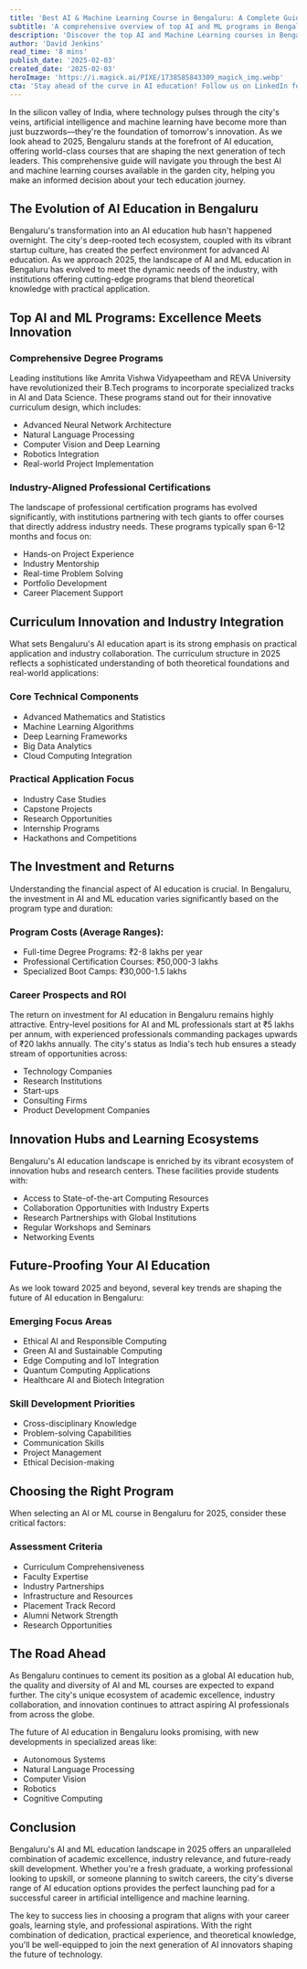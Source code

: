 ```yaml
---
title: 'Best AI & Machine Learning Course in Bengaluru: A Complete Guide for 2025'
subtitle: 'A comprehensive overview of top AI and ML programs in Bengaluru for 2025'
description: 'Discover the top AI and Machine Learning courses in Bengaluru for 2025. From comprehensive degree programs to industry-aligned certifications, this guide covers everything you need to know about pursuing an AI education in India's tech hub, including curriculum details, costs, career prospects, and emerging trends in the field.'
author: 'David Jenkins'
read_time: '8 mins'
publish_date: '2025-02-03'
created_date: '2025-02-03'
heroImage: 'https://i.magick.ai/PIXE/1738585843309_magick_img.webp'
cta: 'Stay ahead of the curve in AI education! Follow us on LinkedIn for regular updates on the latest developments in Bengaluru\'s tech education landscape and exclusive insights from industry experts.'
---
```


In the silicon valley of India, where technology pulses through the city's veins, artificial intelligence and machine learning have become more than just buzzwords—they're the foundation of tomorrow's innovation. As we look ahead to 2025, Bengaluru stands at the forefront of AI education, offering world-class courses that are shaping the next generation of tech leaders. This comprehensive guide will navigate you through the best AI and machine learning courses available in the garden city, helping you make an informed decision about your tech education journey.

## The Evolution of AI Education in Bengaluru

Bengaluru's transformation into an AI education hub hasn't happened overnight. The city's deep-rooted tech ecosystem, coupled with its vibrant startup culture, has created the perfect environment for advanced AI education. As we approach 2025, the landscape of AI and ML education in Bengaluru has evolved to meet the dynamic needs of the industry, with institutions offering cutting-edge programs that blend theoretical knowledge with practical application.

## Top AI and ML Programs: Excellence Meets Innovation

### Comprehensive Degree Programs

Leading institutions like Amrita Vishwa Vidyapeetham and REVA University have revolutionized their B.Tech programs to incorporate specialized tracks in AI and Data Science. These programs stand out for their innovative curriculum design, which includes:

- Advanced Neural Network Architecture
- Natural Language Processing
- Computer Vision and Deep Learning
- Robotics Integration
- Real-world Project Implementation

### Industry-Aligned Professional Certifications

The landscape of professional certification programs has evolved significantly, with institutions partnering with tech giants to offer courses that directly address industry needs. These programs typically span 6-12 months and focus on:

- Hands-on Project Experience
- Industry Mentorship
- Real-time Problem Solving
- Portfolio Development
- Career Placement Support

## Curriculum Innovation and Industry Integration

What sets Bengaluru's AI education apart is its strong emphasis on practical application and industry collaboration. The curriculum structure in 2025 reflects a sophisticated understanding of both theoretical foundations and real-world applications:

### Core Technical Components

- Advanced Mathematics and Statistics
- Machine Learning Algorithms
- Deep Learning Frameworks
- Big Data Analytics
- Cloud Computing Integration

### Practical Application Focus

- Industry Case Studies
- Capstone Projects
- Research Opportunities
- Internship Programs
- Hackathons and Competitions

## The Investment and Returns

Understanding the financial aspect of AI education is crucial. In Bengaluru, the investment in AI and ML education varies significantly based on the program type and duration:

### Program Costs (Average Ranges):

- Full-time Degree Programs: ₹2-8 lakhs per year
- Professional Certification Courses: ₹50,000-3 lakhs
- Specialized Boot Camps: ₹30,000-1.5 lakhs

### Career Prospects and ROI

The return on investment for AI education in Bengaluru remains highly attractive. Entry-level positions for AI and ML professionals start at ₹5 lakhs per annum, with experienced professionals commanding packages upwards of ₹20 lakhs annually. The city's status as India's tech hub ensures a steady stream of opportunities across:

- Technology Companies
- Research Institutions
- Start-ups
- Consulting Firms
- Product Development Companies

## Innovation Hubs and Learning Ecosystems

Bengaluru's AI education landscape is enriched by its vibrant ecosystem of innovation hubs and research centers. These facilities provide students with:

- Access to State-of-the-art Computing Resources
- Collaboration Opportunities with Industry Experts
- Research Partnerships with Global Institutions
- Regular Workshops and Seminars
- Networking Events

## Future-Proofing Your AI Education

As we look toward 2025 and beyond, several key trends are shaping the future of AI education in Bengaluru:

### Emerging Focus Areas

- Ethical AI and Responsible Computing
- Green AI and Sustainable Computing
- Edge Computing and IoT Integration
- Quantum Computing Applications
- Healthcare AI and Biotech Integration

### Skill Development Priorities

- Cross-disciplinary Knowledge
- Problem-solving Capabilities
- Communication Skills
- Project Management
- Ethical Decision-making

## Choosing the Right Program

When selecting an AI or ML course in Bengaluru for 2025, consider these critical factors:

### Assessment Criteria

- Curriculum Comprehensiveness
- Faculty Expertise
- Industry Partnerships
- Infrastructure and Resources
- Placement Track Record
- Alumni Network Strength
- Research Opportunities

## The Road Ahead

As Bengaluru continues to cement its position as a global AI education hub, the quality and diversity of AI and ML courses are expected to expand further. The city's unique ecosystem of academic excellence, industry collaboration, and innovation continues to attract aspiring AI professionals from across the globe.

The future of AI education in Bengaluru looks promising, with new developments in specialized areas like:

- Autonomous Systems
- Natural Language Processing
- Computer Vision
- Robotics
- Cognitive Computing

## Conclusion

Bengaluru's AI and ML education landscape in 2025 offers an unparalleled combination of academic excellence, industry relevance, and future-ready skill development. Whether you're a fresh graduate, a working professional looking to upskill, or someone planning to switch careers, the city's diverse range of AI education options provides the perfect launching pad for a successful career in artificial intelligence and machine learning.

The key to success lies in choosing a program that aligns with your career goals, learning style, and professional aspirations. With the right combination of dedication, practical experience, and theoretical knowledge, you'll be well-equipped to join the next generation of AI innovators shaping the future of technology.